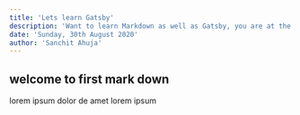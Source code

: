 ```yaml
---
title: 'Lets learn Gatsby'
description: 'Want to learn Markdown as well as Gatsby, you are at the right place. you can join us too.'
date: 'Sunday, 30th August 2020'
author: 'Sanchit Ahuja'
---
```


## welcome to first mark down

lorem ipsum dolor de amet lorem ipsum